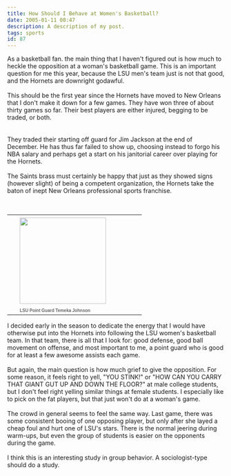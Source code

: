 ```yaml
---
title: How Should I Behave at Women's Basketball?
date: 2005-01-11 08:47
description: A description of my post.
tags: sports
id: 87
---
```

As a basketball fan. the main thing that I haven't figured out is how much to heckle the opposition at a woman's basketball game.  This is an important question for me this year, because the LSU men's team just is not that good, and the Hornets are downright godawful.  <br />
<br />
This should be the first year since the Hornets have moved to New Orleans that I don't make it down for a few games.  They have won three of about thirty games so far.  Their best players are either injured, begging to be traded, or both.
<span class="spanEndPreview">&nbsp;</span><br /><br /><br />
They traded their starting off guard for Jim Jackson at the end of December.  He has thus far failed to show up, choosing instead to forgo his NBA salary and perhaps get a start on his janitorial career over playing for the Hornets.<br />
<br />
The Saints brass must certainly be happy that just as they showed signs (however slight) of being a competent organization, the Hornets take the baton of inept New Orleans professional sports franchise.<br />
<br />
<table cellpadding=0 cellspacing=0 border=0 align=right><tr><td width=5 rowspan=2><spacer type=block width=5 height=1></spacer></td><td width=275><img src="/img/temekajohnson.jpg" height=200 aborder=0 vspace=4/></td></tr><tr><td width=275><font face="verdana, arial, geneva" size=1 color=#666666><b>LSU Point Guard Temeka Johnson</b></font></td></tr></table><br />
<br />
I decided early in the season to dedicate the energy that I would have otherwise put into the Hornets into following the LSU women's basketball team.  In that team, there is all that I look for:  good defense, good ball movement on offense, and most important to me, a point guard who is good for at least a few awesome assists each game.<br />
<br />
But again, the main question is how much grief to give the opposition.  For some reason, it feels right to yell, "YOU STINK!" or "HOW CAN YOU CARRY THAT GIANT GUT UP AND DOWN THE FLOOR?" at male college students, but I don't feel right yelling similar things at female students.  I especially like to pick on the fat players, but that just won't do at a woman's game.<br />
<br />
The crowd in general seems to feel the same way.  Last game, there was some consistent booing of one opposing player, but only after she layed a cheap foul and hurt one of LSU's stars.  There is the normal jeering during warm-ups, but even the group of students is easier on the opponents during the game.<br />
<br />
I think this is an interesting study in group behavior.  A sociologist-type  should do a study.<br />

